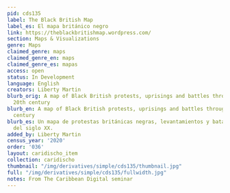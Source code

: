 ```yaml
---
pid: cds135
label: The Black British Map
label_es: El mapa británico negro
link: https://theblackbritishmap.wordpress.com/
section: Maps & Visualizations
genre: Maps
claimed_genre: maps
claimed_genre_en: maps
claimed_genre_es: mapas
access: open
status: In Development
language: English
creators: Liberty Martin
blurb_orig: A map of Black British protests, uprisings and battles throughout the
  20th century
blurb_en: A map of Black British protests, uprisings and battles throughout the 20th
  century
blurb_es: Un mapa de protestas británicas negras, levantamientos y batallas a lo largo
  del siglo XX.
added_by: Liberty Martin
census_year: '2020'
order: '036'
layout: caridischo_item
collection: caridischo
thumbnail: "/img/derivatives/simple/cds135/thumbnail.jpg"
full: "/img/derivatives/simple/cds135/fullwidth.jpg"
notes: From The Caribbean Digital seminar
---
```


